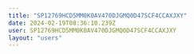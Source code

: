 ```yaml
---
title: "SP12769HCD5MM0K0AV470DJGMQ0D47SCF4CCAXJXY"
date: 2024-02-19T08:36:10.239Z
user: SP12769HCD5MM0K0AV470DJGMQ0D47SCF4CCAXJXY
layout: "users"
---
```

    